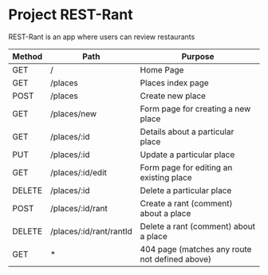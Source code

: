 # Project REST-Rant

REST-Rant is an app where users can review restaurants

|  Method  | Path                    |  Purpose                                      |
| -------- | ----------------------- | --------------------------------------------- |
|   GET    |    /                    |  Home Page                                    |
|   GET    |  /places                |  Places index page                            |
|   POST   |  /places                |  Create new place                             |
|   GET    | /places/new             | Form page for creating a new place            |
|   GET    | /places/:id             | Details about a particular place              |
|   PUT    | /places/:id             | Update a particular place                     |
|   GET    | /places/:id/edit        | Form page for editing an existing place       |
|  DELETE  | /places/:id             | Delete a particular place                     |
|   POST   | /places/:id/rant        | Create a rant (comment) about a place         |
|  DELETE  | /places/:id/rant/rantId | Delete a rant (comment) about a place         |
|   GET    |   *                     | 404 page (matches any route not defined above)|